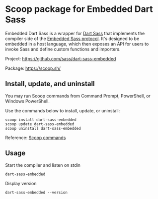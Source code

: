 # Scoop package for Embedded Dart Sass

Embedded Dart Sass is a wrapper for [Dart Sass] that implements the compiler side of the [Embedded Sass protocol]. It's designed to be embedded in a host language, which then exposes an API for users to invoke Sass and define custom functions and importers.

Project: <https://github.com/sass/dart-sass-embedded>

Package: <https://scoop.sh/>

## Install, update, and uninstall

You may run Scoop commands from Command Prompt, PowerShell, or Windows PowerShell.

Use the commands below to install, update, or uninstall:

```text
scoop install dart-sass-embedded
scoop update dart-sass-embedded
scoop uninstall dart-sass-embedded
```

Reference: [Scoop commands]

## Usage

Start the compiler and listen on stdin

```text
dart-sass-embedded
```

Display version

```text
dart-sass-embedded --version
```

[Dart Sass]: https://sass-lang.com/dart-sass
[Embedded Sass protocol]: https://github.com/sass/sass-embedded-protocol/blob/master/README.md#readme
[Scoop commands]: https://github.com/ScoopInstaller/Scoop/wiki/Commands
